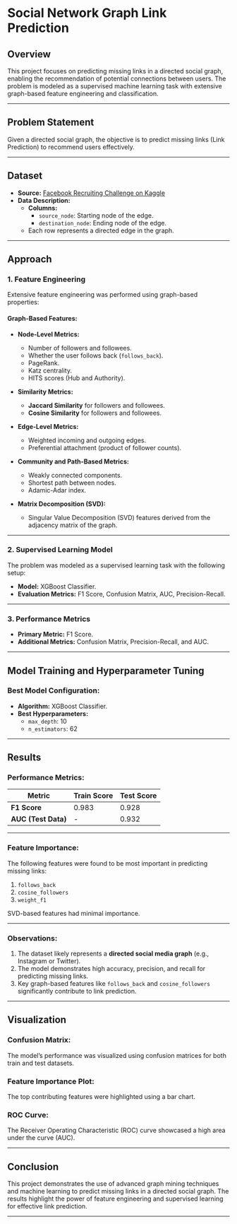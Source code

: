 # **Social Network Graph Link Prediction**

## **Overview**
This project focuses on predicting missing links in a directed social graph, enabling the recommendation of potential connections between users. The problem is modeled as a supervised machine learning task with extensive graph-based feature engineering and classification.

---

## **Problem Statement**
Given a directed social graph, the objective is to predict missing links (Link Prediction) to recommend users effectively.

---

## **Dataset**
- **Source:** [Facebook Recruiting Challenge on Kaggle](https://www.kaggle.com/c/FacebookRecruiting)
- **Data Description:**
  - **Columns:** 
    - `source_node`: Starting node of the edge.
    - `destination_node`: Ending node of the edge.
  - Each row represents a directed edge in the graph.

---

## **Approach**

### 1. **Feature Engineering**
Extensive feature engineering was performed using graph-based properties:

#### **Graph-Based Features:**
- **Node-Level Metrics:**
  - Number of followers and followees.
  - Whether the user follows back (`follows_back`).
  - PageRank.
  - Katz centrality.
  - HITS scores (Hub and Authority).

- **Similarity Metrics:**
  - **Jaccard Similarity** for followers and followees.
  - **Cosine Similarity** for followers and followees.

- **Edge-Level Metrics:**
  - Weighted incoming and outgoing edges.
  - Preferential attachment (product of follower counts).

- **Community and Path-Based Metrics:**
  - Weakly connected components.
  - Shortest path between nodes.
  - Adamic-Adar index.

- **Matrix Decomposition (SVD):**
  - Singular Value Decomposition (SVD) features derived from the adjacency matrix of the graph.

---

### 2. **Supervised Learning Model**
The problem was modeled as a supervised learning task with the following setup:
- **Model:** XGBoost Classifier.
- **Evaluation Metrics:** F1 Score, Confusion Matrix, AUC, Precision-Recall.

---

### 3. **Performance Metrics**
- **Primary Metric:** F1 Score.
- **Additional Metrics:** Confusion Matrix, Precision-Recall, and AUC.

---

## **Model Training and Hyperparameter Tuning**

### **Best Model Configuration:**
- **Algorithm:** XGBoost Classifier.
- **Best Hyperparameters:** 
  - `max_depth`: 10
  - `n_estimators`: 62

---

## **Results**

### **Performance Metrics:**
| Metric               | Train Score | Test Score |
|-----------------------|-------------|------------|
| **F1 Score**          | 0.983       | 0.928      |
| **AUC (Test Data)**   | -           | 0.932      |

---

### **Feature Importance:**
The following features were found to be most important in predicting missing links:
1. `follows_back`
2. `cosine_followers`
3. `weight_f1`

SVD-based features had minimal importance.

---

### **Observations:**
1. The dataset likely represents a **directed social media graph** (e.g., Instagram or Twitter).
2. The model demonstrates high accuracy, precision, and recall for predicting missing links.
3. Key graph-based features like `follows_back` and `cosine_followers` significantly contribute to link prediction.

---

## **Visualization**
### **Confusion Matrix:**
The model’s performance was visualized using confusion matrices for both train and test datasets.

### **Feature Importance Plot:**
The top contributing features were highlighted using a bar chart.

### **ROC Curve:**
The Receiver Operating Characteristic (ROC) curve showcased a high area under the curve (AUC).

---

## **Conclusion**
This project demonstrates the use of advanced graph mining techniques and machine learning to predict missing links in a directed social graph. The results highlight the power of feature engineering and supervised learning for effective link prediction.

---
